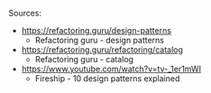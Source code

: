 Sources:
- https://refactoring.guru/design-patterns
	- Refactoring guru - design patterns
- https://refactoring.guru/refactoring/catalog
	- Refactoring guru - catalog
- https://www.youtube.com/watch?v=tv-_1er1mWI
	- Fireship - 10 design patterns explained